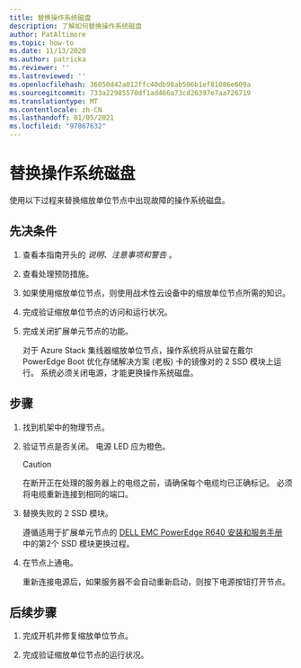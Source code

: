 ```yaml
---
title: 替换操作系统磁盘
description: 了解如何替换操作系统磁盘
author: PatAltimore
ms.topic: how-to
ms.date: 11/13/2020
ms.author: patricka
ms.reviewer: ''
ms.lastreviewed: ''
ms.openlocfilehash: 36050d42a012ffc40db98ab506b1ef81086e609a
ms.sourcegitcommit: 733a22985570df1ad466a73cd26397e7aa726719
ms.translationtype: MT
ms.contentlocale: zh-CN
ms.lasthandoff: 01/05/2021
ms.locfileid: "97867632"
---
```

# <a name="replacing-an-operating-system-disk"></a>替换操作系统磁盘

使用以下过程来替换缩放单位节点中出现故障的操作系统磁盘。

## <a name="prerequisites"></a>先决条件

1.  查看本指南开头的 *说明、注意事项和警告* 。

2.  查看处理预防措施。

3.  如果使用缩放单位节点，则使用战术性云设备中的缩放单位节点所需的知识。

4.  完成验证缩放单位节点的访问和运行状况。

5.  完成关闭扩展单元节点的功能。

    对于 Azure Stack 集线器缩放单位节点，操作系统将从驻留在戴尔 PowerEdge Boot 优化存储解决方案 (老板) 卡的镜像对的 2 SSD 模块上运行。 系统必须关闭电源，才能更换操作系统磁盘。
    
## <a name="steps"></a>步骤

1.  找到机架中的物理节点。

2.  验证节点是否关闭。 电源 LED 应为橙色。

    > [!CAUTION]
    > 在断开正在处理的服务器上的电缆之前，请确保每个电缆均已正确标记。 必须将电缆重新连接到相同的端口。
    
3.  替换失败的 2 SSD 模块。

    遵循适用于扩展单元节点的 [DELL EMC PowerEdge R640 安装和服务手册](https://www.dell.com/support/manuals/us/en/04/poweredge-r640/per640_ism_pub/dell-emc-poweredge-r640-overview?guid=guid-f39be9ba-158c-45e3-b8b1-f07bb750d6d4) 中的第2个 SSD 模块更换过程。
    
4.  在节点上通电。

    重新连接电源后，如果服务器不会自动重新启动，则按下电源按钮打开节点。
    
## <a name="next-steps"></a>后续步骤

1.  完成开机并修复缩放单位节点。

2.  完成验证缩放单位节点的运行状况。

